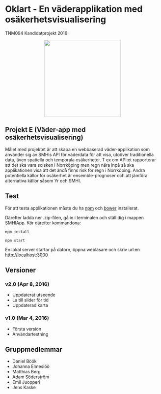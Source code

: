 # Oklart - En väderapplikation med osäkerhetsvisualisering
TNM094 Kandidatprojekt 2016

<div style="text-align: center;"><img src="http://i.imgur.com/vUjHypg.png" width="250"></div>

## Projekt E (Väder-app med osäkerhetsvisualisering)
Målet med projektet är att skapa en webbaserad väder-applikation som använder sig av SMHIs API för väderdata för att visa, utoöver traditionella data, även spatiella och temporala osäkerheter. 
T ex om API:et rapporterar att det ska vara solsken i Norrköping men regn nära inpå så ska applikationen visa att det ändå finns risk för regn i Norrköping. 
Andra potentiella källor för osäkerhet är ensemble-prognoser och att jämföra alternativa källor såsom Yr och SMHI.

## Test
För att testa applikationen måste du ha [npm](https://nodejs.org/ "Nodejs") och [bower](http://bower.io/ "Bower") installerat.

Därefter ladda ner .zip-filen, gå in i terminalen och ställ dig i mappen SMHIApp. Kör därefter kommandona:
```
npm install
```
```
npm start
```
En lokal server startar på datorn, öppna webläsare och skriv url:en [http://localhost:3000](http://localhost:3000 "Localhost") 

## Versioner

### v2.0 (Apr 8, 2016)
* Uppdaterat utseende
* La till slider för tid
* Uppdaterad karta

### v1.0 (Mar 4, 2016)
* Första version
* Användartestning

## Gruppmedlemmar
- Daniel Böök
- Johanna Elmesiöö
- Matthias Berg
- Adam Söderström
- Emil Juopperi
- Jens Kaske
